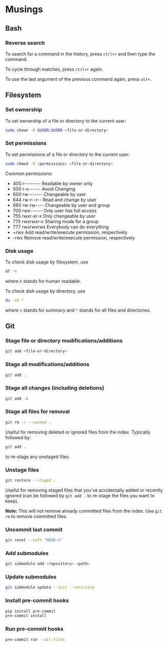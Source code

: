 # Musings

## Bash

### Reverse search
To search for a command in the history, press `ctrl+r` and then type the command.

To cycle through matches, press `ctrl+r` again.

To use the last argument of the previous command again, press `alt+.`

## Filesystem

### Set ownership
To set ownership of a file or directory to the current user:

```bash
sudo chown -R $USER:$USER <file-or-directory>
```

### Set permissions
To set permissions of a file or directory to the current user:

```bash
sudo chmod -R <permissions> <file-or-directory>
```
Common permissions:
- 400	r--------	Readable by owner only
- 500	r-x------	Avoid Changing
- 600	rw-------	Changeable by user
- 644	rw-r--r--	Read and change by user
- 660	rw-rw----	Changeable by user and group
- 700	rwx------	Only user has full access
- 755	rwxr-xr-x	Only changeable by user
- 775	rwxrwxr-x	Sharing mode for a group
- 777	rwxrwxrwx	Everybody can do everything
- +rwx	            Add read/write/execute permission, respectively
- -rwx	            Remove read/write/execute permission, respectively

### Disk usage
To check disk usage by filesystem, use 
```bash
df -h
```
where `h` stands for human readable.

To check disk usage by directory, use
```bash
du -sh *
```
where `s` stands for summary and `*` stands for all files and directories.

## Git

### Stage file or directory modifications/additions
```bash
git add <file-or-directory>
```

### Stage all modifications/additions
```bash
git add .
```

### Stage all changes (including deletions)
```bash
git add -A
```

### Stage all files for removal
```bash
git rm -r --cached .
```
Useful for removing deleted or ignored files from the index. Typically followed
by:
```bash
git add .
```
to re-stage any unstaged files.

### Unstage files
```bash
git restore --staged .
```
Useful for removing staged files that you've accidentally added or recently
ignored (can be followed by `git add .` to re-stage the files you want to
keep).

**Note:** This will not remove already committed files from the index. Use
`git rm` to remove committed files.

### Uncommit last commit
```bash
git reset --soft "HEAD~1"
```
### Add submodules
```bash
git submodule add <repository> <path>
```

### Update submodules
```bash
git submodule update --init --recursive
```

### Install pre-commit hooks
```bash
pip install pre-commit
pre-commit install
```

### Run pre-commit hooks
```bash
pre-commit run --all-files
```